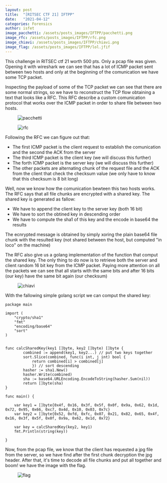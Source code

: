 ```yaml
---
layout: post
title:  "[RITSEC CTF 21] IFTPP"
date:   "2021-04-12"
categories: Forensics
author: isfet
image_pacchetti: /assets/posts_images/IFTPP/pacchetti.png
image_rfc: /assets/posts_images/IFTPP/rfc.png
image_chiavi: /assets/posts_images/IFTPP/chiavi.png
image_flag: /assets/posts_images/IFTPP/lol.jfif
---
```


This challenge in RITSEC ctf 21 worth 500 pts. Only a pcap file was given.
Opening it with wireshark we can see that has a lot of ICMP packet sent between two hosts and only at the beginning of the comunication we have some TCP packet.

Inspecting the payload of some of the TCP packet we can see that there are some normal strings, so we have to reconstruct the TCP flow obtaining a text that looks like a RFC.
This RFC describe a custom comunication protocol that works over the ICMP packet in order to share file between two hosts.

<figure>
<img src="{{ page.image_pacchetti }}" alt="pacchetti">
</figure>
<figure>
<img src="{{ page.image_rfc }}" alt="rfc">
</figure>


Following the RFC we can figure out that:

- The first ICMP packet is the client request to establish the comunication and the second the ACK from the server
- The third ICMP packet is the client key (we will discuss this further)
- The forth ICMP packet is the server key (we will discuss this further)
- The other packets are alternating chunk of the request file and the ACK from the client that check the checksum value (we only have to know that this checksum is 8 bit long)

Well, now we know how the comunication bewteen this two hosts works. The RFC says that all file chunks are encrypted with a shared key.
The shared key is generated as fallow:
- We have to append the client key to the server key (both 16 bit)
- We have to sort the obtined key in descending order
- We have to compute the sha1 of this key and the encode in base64 the results

The ecnrypted message is obtained by simply xoring the plain base64 file chunk with the resulted key (not shared between the host, but computed "in loco" on the machine)

The RFC also give us a golang implementation of the function that comput the shared key. The only thing to do now is to retrieve both the server and client random 16 bit key from the ICMP packet.
Paying more attention on all the packets we can see that all starts with the same bits and after 16 bits (our key) have the same bit again (our checksum)

<figure>
<img src="{{ page.image_chiavi }}" alt="chiavi">
</figure>

With the fallowing simple golang script we can comput the shared key:

```
package main

import (
    "crypto/sha1"
    "fmt"
    "encoding/base64"
    "sort"
)


func calcSharedKey(key1 []byte, key2 []byte) []byte {
        combined := append(key1, key2...) // put two keys together
        sort.Slice(combined, func(i int, j int) bool {
            return combined[i] > combined[j]
            }) // sort descending
        hasher := sha1.New()
        hasher.Write(combined)
        sha := base64.URLEncoding.EncodeToString(hasher.Sum(nil))
        return []byte(sha)
}

func main() {

    var key1 = []byte{0x4f, 0x16, 0x3f, 0x5f, 0x0f, 0x9a, 0x62, 0x1d, 0x72, 0x95, 0x66, 0xc7, 0x4d, 0x10, 0x03, 0x7c} 
    var key2 = []byte{0x52, 0xfd, 0xfc, 0x07, 0x21, 0x82, 0x65, 0x4f, 0x16, 0x3f, 0x5f, 0x0f, 0x9a, 0x62, 0x1d, 0x72}

    var key = calcSharedKey(key2, key1)
    fmt.Println(string(key))

}
```

Now, from the pcap file, we know that the client has requested a jpg file from the server, so we have find after the first chunk decryption the jpg header. After that, it's time to decode all file chunks and put all together and boom! we have the image with the flag.

<figure>
<img src="{{ page.image_flag }}" alt="flag">
</figure>
